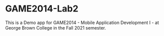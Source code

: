 # GAME2014-Lab2

This is a Demo app for GAME2014 - Mobile Application Development I - at George Brown College in the Fall 2021 semester.
